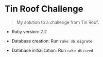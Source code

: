 # Tin Roof Challenge

> My solution to a challenge from Tin Roof.


* Ruby version: 2.2

* Database creation: Run `rake db:migrate`

* Database initialization: Run `rake db:seed`
